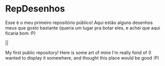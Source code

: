 # RepDesenhos

 
Esse é o meu primeiro repositório público! Aqui estão alguns desenhos meus que gosto bastante (queria um lugar pra botar eles, e achei que aqui ficaria bom :P)

||

My first public repository! Here is some art of mine I'm really fond of (I wanted to display it somewhere, and thought this place would be good :P)
